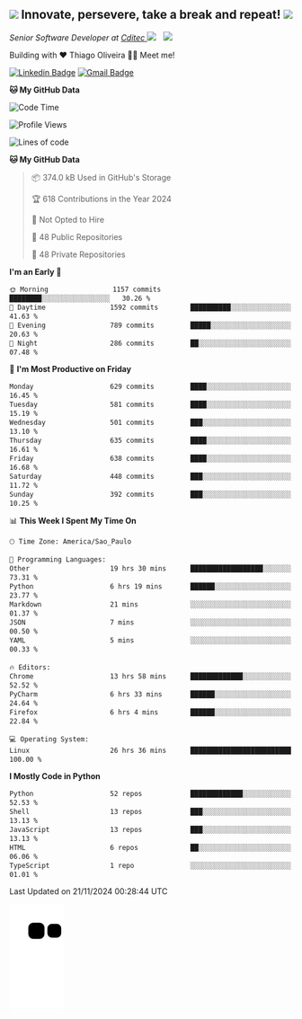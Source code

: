 <h2><img src="https://emojis.slackmojis.com/emojis/images/1531849430/4246/blob-sunglasses.gif?1531849430" width="30"/> Innovate, persevere, take a break and repeat! <img src="https://media.giphy.com/media/12oufCB0MyZ1Go/giphy.gif" width="50"></h2>
<img align='right' src="https://media.giphy.com/media/M9gbBd9nbDrOTu1Mqx/giphy.gif" width="230">
<p><em>Senior Software Developer at <a href="https://www.cditec.com.br/">Cditec
</a><img src="https://media.giphy.com/media/WUlplcMpOCEmTGBtBW/giphy.gif" width="30"> 
</em></p>



Building with ❤️ Thiago Oliveira 👋🏽 Meet me!

[![Linkedin Badge](https://img.shields.io/badge/-Thiago-blue?style=flat-square&logo=Linkedin&logoColor=white&link=https://www.linkedin.com/in/tgmarinho/)](https://www.linkedin.com/in/thiagoceconelo/) 
[![Gmail Badge](https://img.shields.io/badge/-thiceconelo@gmail.com-c14438?style=flat-square&logo=Gmail&logoColor=white&link=mailto:thiceconelo@gmail.com)](mailto:thiceconelo@gmail.com)

</em></p>

<!-- <span style="height ">
![Anurag's GitHub stats](https://github-readme-stats.vercel.app/api?username=arthurspk&show_icons=true&theme=tokyonight)
</span> -->

**🐱 My GitHub Data** 
<!--START_SECTION:waka-->
![Code Time](http://img.shields.io/badge/Code%20Time-2%2C177%20hrs%201%20min-blue)

![Profile Views](http://img.shields.io/badge/Profile%20Views-0-blue)

![Lines of code](https://img.shields.io/badge/From%20Hello%20World%20I%27ve%20Written-5.2%20million%20lines%20of%20code-blue)

**🐱 My GitHub Data** 

> 📦 374.0 kB Used in GitHub's Storage 
 > 
> 🏆 618 Contributions in the Year 2024
 > 
> 🚫 Not Opted to Hire
 > 
> 📜 48 Public Repositories 
 > 
> 🔑 48 Private Repositories 
 > 
**I'm an Early 🐤** 

```text
🌞 Morning                1157 commits        ████████░░░░░░░░░░░░░░░░░   30.26 % 
🌆 Daytime                1592 commits        ██████████░░░░░░░░░░░░░░░   41.63 % 
🌃 Evening                789 commits         █████░░░░░░░░░░░░░░░░░░░░   20.63 % 
🌙 Night                  286 commits         ██░░░░░░░░░░░░░░░░░░░░░░░   07.48 % 
```
📅 **I'm Most Productive on Friday** 

```text
Monday                   629 commits         ████░░░░░░░░░░░░░░░░░░░░░   16.45 % 
Tuesday                  581 commits         ████░░░░░░░░░░░░░░░░░░░░░   15.19 % 
Wednesday                501 commits         ███░░░░░░░░░░░░░░░░░░░░░░   13.10 % 
Thursday                 635 commits         ████░░░░░░░░░░░░░░░░░░░░░   16.61 % 
Friday                   638 commits         ████░░░░░░░░░░░░░░░░░░░░░   16.68 % 
Saturday                 448 commits         ███░░░░░░░░░░░░░░░░░░░░░░   11.72 % 
Sunday                   392 commits         ███░░░░░░░░░░░░░░░░░░░░░░   10.25 % 
```


📊 **This Week I Spent My Time On** 

```text
🕑︎ Time Zone: America/Sao_Paulo

💬 Programming Languages: 
Other                    19 hrs 30 mins      ██████████████████░░░░░░░   73.31 % 
Python                   6 hrs 19 mins       ██████░░░░░░░░░░░░░░░░░░░   23.77 % 
Markdown                 21 mins             ░░░░░░░░░░░░░░░░░░░░░░░░░   01.37 % 
JSON                     7 mins              ░░░░░░░░░░░░░░░░░░░░░░░░░   00.50 % 
YAML                     5 mins              ░░░░░░░░░░░░░░░░░░░░░░░░░   00.33 % 

🔥 Editors: 
Chrome                   13 hrs 58 mins      █████████████░░░░░░░░░░░░   52.52 % 
PyCharm                  6 hrs 33 mins       ██████░░░░░░░░░░░░░░░░░░░   24.64 % 
Firefox                  6 hrs 4 mins        ██████░░░░░░░░░░░░░░░░░░░   22.84 % 

💻 Operating System: 
Linux                    26 hrs 36 mins      █████████████████████████   100.00 % 
```

**I Mostly Code in Python** 

```text
Python                   52 repos            █████████████░░░░░░░░░░░░   52.53 % 
Shell                    13 repos            ███░░░░░░░░░░░░░░░░░░░░░░   13.13 % 
JavaScript               13 repos            ███░░░░░░░░░░░░░░░░░░░░░░   13.13 % 
HTML                     6 repos             ██░░░░░░░░░░░░░░░░░░░░░░░   06.06 % 
TypeScript               1 repo              ░░░░░░░░░░░░░░░░░░░░░░░░░   01.01 % 
```




 Last Updated on 21/11/2024 00:28:44 UTC
<!--END_SECTION:waka-->

![Snake animation](https://github.com/rafaballerini/rafaballerini/blob/output/github-contribution-grid-snake.svg)


<!---
ceconelo/ceconelo is a ✨ special ✨ repository because its `README.md` (this file) appears on your GitHub profile.
You can click the Preview link to take a look at your changes.
--->
